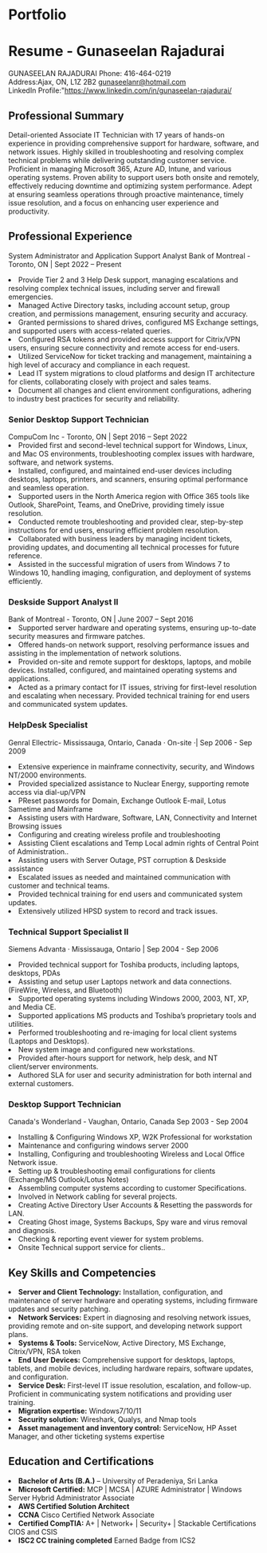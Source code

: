 # Portfolio

# Resume - Gunaseelan Rajadurai
           
GUNASEELAN RAJADURAI
Phone:</strong> 416-464-0219<br>
Address:Ajax, ON, L1Z 2B2
<a href="mailto:gunaseelanr@hotmail.com">gunaseelanr@hotmail.com</a><br>
LinkedIn Profile:"https://www.linkedin.com/in/gunaseelan-rajadurai/
  

<h2>Professional Summary</h2>
        <p>Detail-oriented Associate IT Technician with 17 years of hands-on experience in providing comprehensive support for hardware, software, and network issues. Highly skilled in troubleshooting and resolving complex technical problems while delivering outstanding customer service. Proficient in managing Microsoft 365, Azure AD, Intune, and various operating systems. Proven ability to support users both onsite and remotely, effectively reducing downtime and optimizing system performance. Adept at ensuring seamless operations through proactive maintenance, timely issue resolution, and a focus on enhancing user experience and productivity.</p>

<h2>Professional Experience</h2>

System Administrator and Application Support Analyst
Bank of Montreal - Toronto, ON | Sept 2022 – Present

<li>Provide Tier 2 and 3 Help Desk support, managing escalations and resolving complex technical issues, including server and firewall emergencies.</li>
<li>Managed Active Directory tasks, including account setup, group creation, and permissions management, ensuring security and accuracy.</li>
<li>Granted permissions to shared drives, configured MS Exchange settings, and supported users with access-related queries.</li>
<li>Configured RSA tokens and provided access support for Citrix/VPN users, ensuring secure connectivity and remote access for end-users.</li>
<li>Utilized ServiceNow for ticket tracking and management, maintaining a high level of accuracy and compliance in each request.</li>
<li>Lead IT system migrations to cloud platforms and design IT architecture for clients, collaborating closely with project and sales teams.</li>
<li>Document all changes and client environment configurations, adhering to industry best practices for security and reliability.</li>


<h3>Senior Desktop Support Technician</h3>
 CompuCom Inc - Toronto, ON | Sept 2016 – Sept 2022

<li>Provided first and second-level technical support for Windows, Linux, and Mac OS environments, troubleshooting complex issues with hardware, software, and network systems.</li>
<li>Installed, configured, and maintained end-user devices including desktops, laptops, printers, and scanners, ensuring optimal performance and seamless operation.</li>
<li>Supported users in the North America region with Office 365 tools like Outlook, SharePoint, Teams, and OneDrive, providing timely issue resolution.</li>
<li>Conducted remote troubleshooting and provided clear, step-by-step instructions for end users, ensuring efficient problem resolution.</li>
<li>Collaborated with business leaders by managing incident tickets, providing updates, and documenting all technical processes for future reference.</li> 
<li>Assisted in the successful migration of users from Windows 7 to Windows 10, handling imaging, configuration, and deployment of systems efficiently.</li>


<h3>Deskside Support Analyst II</h3>
Bank of Montreal - Toronto, ON | June 2007 – Sept 2016

<li>Supported server hardware and operating systems, ensuring up-to-date security measures and firmware patches.</li>
<li>Offered hands-on network support, resolving performance issues and assisting in the implementation of network solutions.</li>
<li>Provided on-site and remote support for desktops, laptops, and mobile devices. Installed, configured, and maintained operating systems and applications.</li>
<li>Acted as a primary contact for IT issues, striving for first-level resolution and escalating when necessary. Provided technical training for end users and communicated system updates.</li>

<h3>HelpDesk Specialist</h3>

Genral Ellectric- Mississauga, Ontario, Canada · On-site ·| Sep 2006 - Sep 2009 

<li>Extensive experience in mainframe connectivity, security, and Windows NT/2000 environments.</li>
<li>Provided specialized assistance to Nuclear Energy, supporting remote access via dial-up/VPN </li>
<li>PReset passwords for Domain, Exchange Outlook E-mail, Lotus Sametime and Mainframe </li>
<li>Assisting users with Hardware, Software, LAN, Connectivity and Internet Browsing issues </li>
<li>Configuring and creating wireless profile and troubleshooting</li>
<li>Assisting Client escalations and Temp Local admin rights of Central Point of Administration..</li>
<li>Assisting users with Server Outage, PST corruption & Deskside assistance</li>
<li>Escalated issues as needed and maintained communication with customer and technical teams.</li>
<li>Provided technical training for end users and communicated system updates.</li>
<li>Extensively utilized HPSD system to record and track issues.</li>

<h3>Technical Support Specialist II</h3>

Siemens Advanta · Mississauga, Ontario  | Sep 2004 - Sep 2006 

<li>Provided technical support for Toshiba products, including laptops, desktops, PDAs</li>
<li>Assisting and setup user Laptops network and data connections. (FireWire, Wireless, and Bluetooth)</li>
<li>Supported operating systems including Windows 2000, 2003, NT, XP, and Media CE.</li>
<li>Supported applications MS products and Toshiba’s proprietary tools and utilities.</li>
<li>Performed troubleshooting and re-imaging for local client systems (Laptops and Desktops).</li>
<li>New system image and configured new workstations.</li>
<li>Provided after-hours support for network, help desk, and NT client/server environments.</li>
<li>Authored SLA for user and security administration for both internal and external customers.</li>

<h3>Desktop Support Technician</h3>

Canada's Wonderland - Vaughan, Ontario, Canada Sep 2003 - Sep 2004 


<li>Installing & Configuring Windows XP, W2K Professional for workstation</li>
<li>Maintenance and configuring windows server 2000 </li>
<li>Installing, Configuring and troubleshooting Wireless and Local Office Network issue. </li>
<li>Setting up & troubleshooting email configurations for clients (Exchange/MS Outlook/Lotus Notes) </li>
<li>Assembling computer systems according to customer Specifications.</li>
<li>Involved in Network cabling for several projects.</li>
<li>Creating Active Directory User Accounts & Resetting the passwords for LAN.</li>
<li>Creating Ghost image, Systems Backups, Spy ware and virus removal and diagnosis.</li>
<li>Checking & reporting event viewer for system problems.</li>
<li>Onsite Technical support service for clients..</li>



<h2>Key Skills and Competencies</h2>

<li><strong>Server and Client Technology:</strong> Installation, configuration, and maintenance of server hardware and operating systems, including firmware updates and security patching.</li>
<li><strong>Network Services:</strong> Expert in diagnosing and resolving network issues, providing remote and on-site support, and developing network support plans.</li>
<li><strong>Systems & Tools:</strong> ServiceNow, Active Directory, MS Exchange, Citrix/VPN, RSA token</li>
<li><strong>End User Devices:</strong> Comprehensive support for desktops, laptops, tablets, and mobile devices, including hardware repairs, software updates, and configuration.</li>
<li><strong>Service Desk:</strong> First-level IT issue resolution, escalation, and follow-up. Proficient in communicating system notifications and providing user training.</li>
<li><strong>Migration expertise:</strong> Windows7/10/11</li>
<li><strong>Security solution:</strong> Wireshark, Qualys, and Nmap tools</li>
<li><strong>Asset management and inventory control:</strong> ServiceNow, HP Asset Manager, and other ticketing systems expertise</li>


<h2>Education and Certifications</h2>

<li><strong>Bachelor of Arts (B.A.)</strong> – University of Peradeniya, Sri Lanka</li>
<li><strong>Microsoft Certified:</strong> MCP | MCSA | AZURE Administrator | Windows Server Hybrid Administrator Associate</li>
<li><strong>AWS Certified Solution Architect</strong></li>
<li><strong>CCNA</strong> Cisco Certified Network Associate</li>
<li><strong>Certified CompTIA:</strong> A+ | Network+ | Security+ | Stackable Certifications CIOS and CSIS</li>
<li><strong>ISC2 CC training completed</strong> Earned Badge from ICS2</li>
 

</body>
</html>

</body>
</html>
